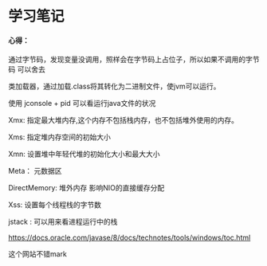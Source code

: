 # 学习笔记

#### 心得：

通过字节码，发现变量没调用，照样会在字节码上占位子，所以如果不调用的字节码 可以舍去

类加载器，通过加载.class将其转化为二进制文件，使jvm可以运行。

使用 jconsole + pid 可以看运行java文件的状况

Xmx: 指定最大堆内存,这个内存不包括栈内存，也不包括堆外使用的内存。

Xms: 指定堆内存空间的初始大小

Xmn: 设置堆中年轻代堆的初始化大小和最大大小

Meta： 元数据区

DirectMemory: 堆外内存 影响NIO的直接缓存分配

Xss: 设置每个线程栈的字节数



jstack : 可以用来看进程运行中的栈

https://docs.oracle.com/javase/8/docs/technotes/tools/windows/toc.html

这个网站不错mark